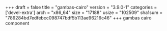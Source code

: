 +++
draft = false
title = "gambas-cairo"
version = "3.9.0-1"
categories = ['devel-extra']
arch = "x86_64"
size = "17188"
usize = "102509"
sha1sum = "789284bd7edfebcc098747bdf5b113ae96216c46"
+++
gambas cairo component